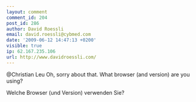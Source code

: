 ```yaml
---
layout: comment
comment_id: 204
post_id: 286
author: David Roessli
email: david.roessli@cybmed.com
date: '2009-06-12 14:47:13 +0200'
visible: true
ip: 62.167.235.106
url: http://www.davidroessli.com/
---
```

@Christian Leu Oh, sorry about that. What browser (and version) are you using?

Welche Browser (und Version) verwenden Sie?
